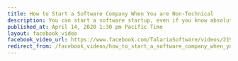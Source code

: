 ```yaml
---
title: How to Start a Software Company When You are Non-Technical
description: You can start a software startup, even if you know absolutely nothing about computers, code, or software. I explain how to do it and answer all of your questions.
published_at: April 14, 2020 1:30 pm Pacific Time
layout: facebook_video
facebook_video_url: https://www.facebook.com/TalariaSoftware/videos/219514585780768/
redirect_from: /facebook_videos/how_to_start_a_software_company_when_you_are_non_technical
---
```

